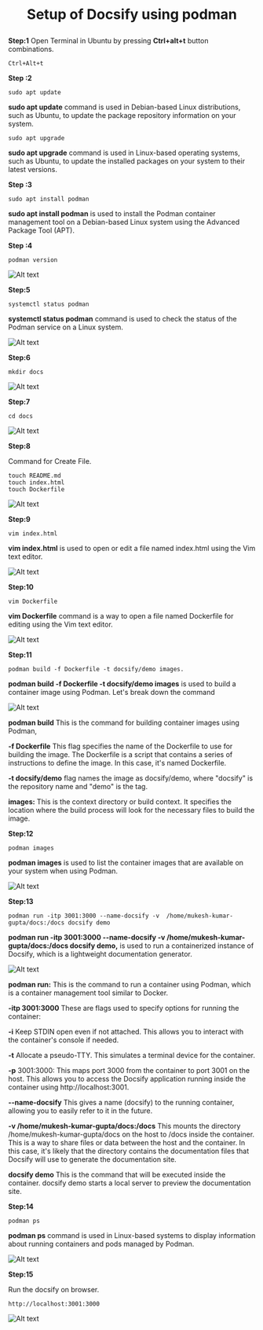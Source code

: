 # <p style="text-align: center;"> Setup of Docsify using podman</p>

**Step:1**
Open Terminal in Ubuntu by pressing **Ctrl+alt+t** button combinations.


~~~
Ctrl+Alt+t
~~~

**Step :2**
 
~~~
sudo apt update
~~~

**sudo apt update** command is used in Debian-based Linux
distributions, such as Ubuntu, to update the package repository
information on your system.


~~~
sudo apt upgrade 
~~~


**sudo apt upgrade** command is used in Linux-based operating systems, such as Ubuntu, to update the installed packages on your system to their latest versions.


**Step :3** 

~~~
sudo apt install podman
~~~

**sudo apt install podman** is used to install the Podman container management tool on a Debian-based Linux system using the Advanced Package Tool (APT).

**Step :4** 

~~~
podman version
~~~

![Alt text](d1.png)

**Step:5**

~~~
systemctl status podman
~~~

**systemctl status podman** command is used to check the status of the Podman service on a Linux system.


![Alt text](d2.png)

**Step:6**

~~~
mkdir docs
~~~

![Alt text](d3.png)


**Step:7**


~~~
cd docs
~~~

![Alt text](d4.png)


**Step:8**

Command for Create File.

~~~
touch README.md
touch index.html
touch Dockerfile
~~~

![Alt text](d5.png)

**Step:9**


~~~
vim index.html
~~~

**vim index.html** is used to open or edit a file named index.html using the Vim text editor. 

![Alt text](d6.png)

**Step:10**

~~~
vim Dockerfile
~~~

**vim Dockerfile** command is a way to open a file named Dockerfile for editing using the Vim text editor. 

![Alt text](d7.png)

**Step:11**

~~~
podman build -f Dockerfile -t docsify/demo images.
~~~

**podman build -f Dockerfile -t docsify/demo images** is used to build a container image using Podman. Let's break down the command

![Alt text](d8.png)



**podman build** This is the command for building container images using Podman, 

**-f Dockerfile** This flag specifies the name of the Dockerfile to use for building the image. The Dockerfile is a script that contains a series of instructions to define the image. In this case, it's named Dockerfile.

**-t docsify/demo** flag names the image as docsify/demo, where "docsify" is the repository name and "demo" is the tag. 

**images:** This is the context directory or build context. It specifies the location where the build process will look for the necessary files to build the image. 

**Step:12**




~~~
podman images
~~~

**podman images** is used to list the container images that are available on your system when using Podman.

![Alt text](d9.png)

**Step:13**


~~~
podman run -itp 3001:3000 --name-docsify -v  /home/mukesh-kumar-gupta/docs:/docs docsify demo
~~~

**podman run -itp 3001:3000 --name-docsify -v /home/mukesh-kumar-gupta/docs:/docs docsify demo,** is used to run a containerized instance of Docsify, which is a lightweight documentation generator.


![Alt text](d10.png)
 
**podman run:** This is the command to run a container using Podman, which is a container management tool similar to Docker.

**-itp 3001:3000** These are flags used to specify options for running the container:

**-i** Keep STDIN open even if not attached. This allows you to interact with the container's console if needed.

**-t** Allocate a pseudo-TTY. This simulates a terminal device for the container.

**-p** 3001:3000: This maps port 3000 from the container to port 3001 on the host. This allows you to access the Docsify application running inside the container using http://localhost:3001.

**--name-docsify** This gives a name (docsify) to the running container, allowing you to easily refer to it in the future.

**-v /home/mukesh-kumar-gupta/docs:/docs** This mounts the directory /home/mukesh-kumar-gupta/docs on the host to /docs inside the container. This is a way to share files or data between the host and the container. In this case, it's likely that the directory contains the documentation files that Docsify will use to generate the documentation site.

**docsify demo** This is the command that will be executed inside the container. docsify demo starts a local server to preview the documentation site.



**Step:14**

~~~
podman ps 
~~~

**podman ps** command is used in Linux-based systems to display information about running containers and pods managed by Podman.

![Alt text](d11.png)


**Step:15**

Run the docsify on browser.

~~~
http://localhost:3001:3000
~~~

![Alt text](d12.png)